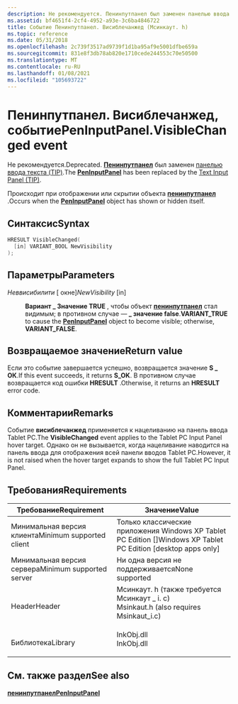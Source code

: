 ```yaml
---
description: Не рекомендуется. Пенинпутпанел был заменен панелью ввода текста (TIP). Происходит при отображении или скрытии объекта Пенинпутпанел.
ms.assetid: bf4651f4-2cf4-4952-a93e-3c6ba4846722
title: Событие Пенинпутпанел. Висиблечанжед (Мсинкаут. h)
ms.topic: reference
ms.date: 05/31/2018
ms.openlocfilehash: 2c739f3517ad9739f1d1ba95af9e5001dfbe659a
ms.sourcegitcommit: 831e8f3db78ab820e1710cede244553c70e50500
ms.translationtype: MT
ms.contentlocale: ru-RU
ms.lasthandoff: 01/08/2021
ms.locfileid: "105693722"
---
```

# <a name="peninputpanelvisiblechanged-event"></a><span data-ttu-id="01841-104">Пенинпутпанел. Висиблечанжед, событие</span><span class="sxs-lookup"><span data-stu-id="01841-104">PenInputPanel.VisibleChanged event</span></span>

<span data-ttu-id="01841-105">Не рекомендуется.</span><span class="sxs-lookup"><span data-stu-id="01841-105">Deprecated.</span></span> <span data-ttu-id="01841-106">[**Пенинпутпанел**](peninputpanel-class.md) был заменен [панелью ввода текста (TIP)](text-input-panel-reference.md).</span><span class="sxs-lookup"><span data-stu-id="01841-106">The [**PenInputPanel**](peninputpanel-class.md) has been replaced by the [Text Input Panel (TIP)](text-input-panel-reference.md).</span></span>

<span data-ttu-id="01841-107">Происходит при отображении или скрытии объекта [**пенинпутпанел**](peninputpanel-class.md) .</span><span class="sxs-lookup"><span data-stu-id="01841-107">Occurs when the [**PenInputPanel**](peninputpanel-class.md) object has shown or hidden itself.</span></span>

## <a name="syntax"></a><span data-ttu-id="01841-108">Синтаксис</span><span class="sxs-lookup"><span data-stu-id="01841-108">Syntax</span></span>


```C++
HRESULT VisibleChanged(
  [in] VARIANT_BOOL NewVisibility
);
```



## <a name="parameters"></a><span data-ttu-id="01841-109">Параметры</span><span class="sxs-lookup"><span data-stu-id="01841-109">Parameters</span></span>

<dl> <dt>

<span data-ttu-id="01841-110">*Неввисибилити* \[ окне\]</span><span class="sxs-lookup"><span data-stu-id="01841-110">*NewVisibility* \[in\]</span></span>
</dt> <dd>

<span data-ttu-id="01841-111">**Вариант \_ Значение TRUE** , чтобы объект [**пенинпутпанел**](peninputpanel-class.md) стал видимым; в противном случае — **\_ значение false**.</span><span class="sxs-lookup"><span data-stu-id="01841-111">**VARIANT\_TRUE** to cause the [**PenInputPanel**](peninputpanel-class.md) object to become visible; otherwise, **VARIANT\_FALSE**.</span></span>

</dd> </dl>

## <a name="return-value"></a><span data-ttu-id="01841-112">Возвращаемое значение</span><span class="sxs-lookup"><span data-stu-id="01841-112">Return value</span></span>

<span data-ttu-id="01841-113">Если это событие завершается успешно, возвращается значение **S \_ ОК**.</span><span class="sxs-lookup"><span data-stu-id="01841-113">If this event succeeds, it returns **S\_OK**.</span></span> <span data-ttu-id="01841-114">В противном случае возвращается код ошибки **HRESULT** .</span><span class="sxs-lookup"><span data-stu-id="01841-114">Otherwise, it returns an **HRESULT** error code.</span></span>

## <a name="remarks"></a><span data-ttu-id="01841-115">Комментарии</span><span class="sxs-lookup"><span data-stu-id="01841-115">Remarks</span></span>

<span data-ttu-id="01841-116">Событие **висиблечанжед** применяется к нацеливанию на панель ввода Tablet PC.</span><span class="sxs-lookup"><span data-stu-id="01841-116">The **VisibleChanged** event applies to the Tablet PC Input Panel hover target.</span></span> <span data-ttu-id="01841-117">Однако он не вызывается, когда нацеливание наводится на панель ввода для отображения всей панели вводов Tablet PC.</span><span class="sxs-lookup"><span data-stu-id="01841-117">However, it is not raised when the hover target expands to show the full Tablet PC Input Panel.</span></span>

## <a name="requirements"></a><span data-ttu-id="01841-118">Требования</span><span class="sxs-lookup"><span data-stu-id="01841-118">Requirements</span></span>



| <span data-ttu-id="01841-119">Требование</span><span class="sxs-lookup"><span data-stu-id="01841-119">Requirement</span></span> | <span data-ttu-id="01841-120">Значение</span><span class="sxs-lookup"><span data-stu-id="01841-120">Value</span></span> |
|-------------------------------------|---------------------------------------------------------------------------------------------------------------------|
| <span data-ttu-id="01841-121">Минимальная версия клиента</span><span class="sxs-lookup"><span data-stu-id="01841-121">Minimum supported client</span></span><br/> | <span data-ttu-id="01841-122">Только классические приложения Windows XP Tablet PC Edition \[\]</span><span class="sxs-lookup"><span data-stu-id="01841-122">Windows XP Tablet PC Edition \[desktop apps only\]</span></span><br/>                                                       |
| <span data-ttu-id="01841-123">Минимальная версия сервера</span><span class="sxs-lookup"><span data-stu-id="01841-123">Minimum supported server</span></span><br/> | <span data-ttu-id="01841-124">Ни одна версия не поддерживается</span><span class="sxs-lookup"><span data-stu-id="01841-124">None supported</span></span><br/>                                                                                           |
| <span data-ttu-id="01841-125">Header</span><span class="sxs-lookup"><span data-stu-id="01841-125">Header</span></span><br/>                   | <dl> <span data-ttu-id="01841-126"><dt>Мсинкаут. h (также требуется Мсинкаут \_ i. c)</dt></span><span class="sxs-lookup"><span data-stu-id="01841-126"><dt>Msinkaut.h (also requires Msinkaut\_i.c)</dt></span></span> </dl> |
| <span data-ttu-id="01841-127">Библиотека</span><span class="sxs-lookup"><span data-stu-id="01841-127">Library</span></span><br/>                  | <dl> <span data-ttu-id="01841-128"><dt>InkObj.dll</dt></span><span class="sxs-lookup"><span data-stu-id="01841-128"><dt>InkObj.dll</dt></span></span> </dl>                               |



## <a name="see-also"></a><span data-ttu-id="01841-129">См. также раздел</span><span class="sxs-lookup"><span data-stu-id="01841-129">See also</span></span>

<dl> <dt>

[<span data-ttu-id="01841-130">**пенинпутпанел**</span><span class="sxs-lookup"><span data-stu-id="01841-130">**PenInputPanel**</span></span>](peninputpanel-class.md)
</dt> </dl>

 

 




